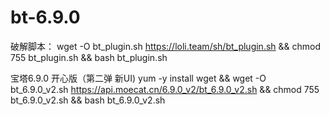 # bt-6.9.0
破解脚本：
wget -O bt_plugin.sh  https://loli.team/sh/bt_plugin.sh && chmod 755 bt_plugin.sh && bash bt_plugin.sh

宝塔6.9.0 开心版（第二弹 新UI)
yum -y install wget && wget -O bt_6.9.0_v2.sh  https://api.moecat.cn/6.9.0_v2/bt_6.9.0_v2.sh && chmod 755 bt_6.9.0_v2.sh && bash bt_6.9.0_v2.sh
